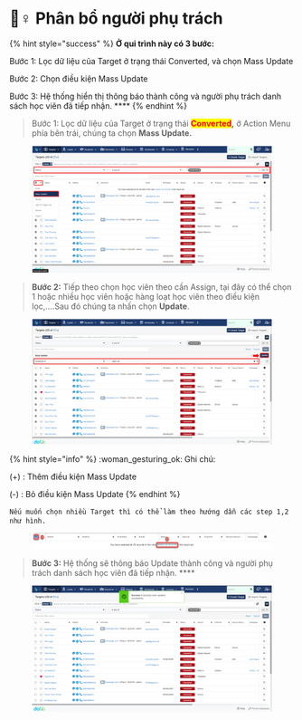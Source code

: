 # 🤵♀ Phân bổ người phụ trách

{% hint style="success" %}
**Ở qui trình này có 3 bước:**

Bước 1: Lọc dữ liệu của Target ở trạng thái Converted, và chọn Mass Update

Bước 2: Chọn điều kiện Mass Update

Bước 3: Hệ thống hiển thị thông báo thành công và người phụ trách danh sách học viên đã tiếp nhận.   ****  &#x20;
{% endhint %}

> Bước 1: Lọc dữ liệu của Target ở trạng thái <mark style="color:red;">**Converted**</mark>**,** ở Action Menu phía bên trái, chúng ta chọn **Mass Update.**

<figure><img src="../../../.gitbook/assets/image (147).png" alt=""><figcaption></figcaption></figure>

> **Bước 2:** Tiếp theo chọn học viên theo cần Assign, tại đây có thể chọn 1 hoặc nhiều học viên hoặc hàng loạt học viên theo điều kiện lọc,….Sau đó chúng ta nhấn chọn **Update**.

<figure><img src="../../../.gitbook/assets/image (107).png" alt=""><figcaption></figcaption></figure>

{% hint style="info" %}
:woman\_gesturing\_ok: Ghi chú:

(+) : Thêm điều kiện Mass Update&#x20;

(-) : Bỏ điều kiện Mass Update
{% endhint %}

```
Nếu muốn chọn nhiều Target thì có thể làm theo hướng dẫn các step 1,2 như hình.
```

<figure><img src="../../../.gitbook/assets/image (142).png" alt=""><figcaption></figcaption></figure>

> **Bước 3:** Hệ thống sẽ thông báo Update thành công và người phụ trách danh sách học viên đã tiếp nhận.   ****  &#x20;

<figure><img src="../../../.gitbook/assets/image (145).png" alt=""><figcaption></figcaption></figure>
